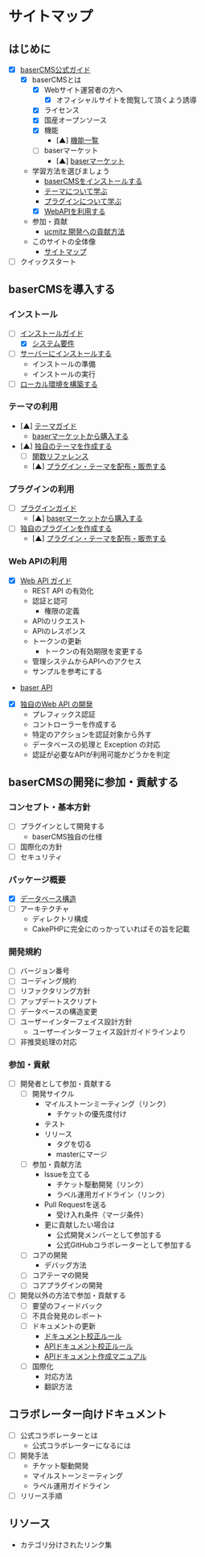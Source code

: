 # サイトマップ

## はじめに
- [x] [baserCMS公式ガイド](index)
  - [x] baserCMSとは
    - [x] Webサイト運営者の方へ
      - [x] オフィシャルサイトを閲覧して頂くよう誘導
    - [x] ライセンス
    - [x] 国産オープンソース
    - [x] 機能 
      - [▲] [機能一覧](functions.md)
    - [ ] baserマーケット
      - [▲] [baserマーケット](market)
  - 学習方法を選びましょう
    - [baserCMSをインストールする](introduce/index)
    - [テーマについて学ぶ](theme/index)
    - [プラグインについて学ぶ](plugin/index)
    - [x] [WebAPIを利用する](web_api/)
  - 参加・貢献
    - [ucmitz 開発への貢献方法](./ucmitz/index)
  - このサイトの全体像
    - [サイトマップ](sitemap) 
- [ ] クイックスタート

## baserCMSを導入する
### インストール
- [ ] [インストールガイド](introduce/index)
  - [x] [システム要件](introduce/system_requirements)
- [ ] [サーバーにインストールする](introduce/install)
  - インストールの準備
  - インストールの実行
- [ ] [ローカル環境を構築する](introduce/build_local_env)

### テーマの利用
- [▲] [テーマガイド](theme/)
  - [baserマーケットから購入する](market.md#baserマーケットから購入する)
- [▲] [独自のテーマを作成する](theme/develop_theme)
  - [ ] [関数リファレンス](theme/reference/)
  - [▲] [プラグイン・テーマを配布・販売する](market.md#プラグイン・テーマを配布・販売する)

### プラグインの利用
- [ ] [プラグインガイド](plugin/index)
  - [▲] [baserマーケットから購入する](market.md#baserマーケットから購入する)
- [ ] [独自のプラグインを作成する](plugin/develop_plugin)
  - [▲] [プラグイン・テーマを配布・販売する](market.md#プラグイン・テーマを配布・販売する)

### Web APIの利用
- [x] [Web API ガイド](web_api/index)
  - REST API の有効化
  - 認証と認可
    - 権限の定義
  - APIのリクエスト
  - APIのレスポンス 
  - トークンの更新
    - トークンの有効期限を変更する
  - 管理システムからAPIへのアクセス
  - サンプルを参考にする  
- [baser API](web_api/baser_api/index)
- [x] [独自のWeb API の開発](web_api/develop_api)
  - プレフィックス認証
  - コントローラーを作成する
  - 特定のアクションを認証対象から外す
  - データベースの処理と Exception の対応
  - 認証が必要なAPIが利用可能かどうかを判定 

## baserCMSの開発に参加・貢献する

### コンセプト・基本方針
- [ ] プラグインとして開発する
  - baserCMS独自の仕様
- [ ] 国際化の方針
- [ ] セキュリティ

### パッケージ概要
- [x] [データベース構造](./package/database)
- [ ] アーキテクチャ
  - ディレクトリ構成
  - CakePHPに完全にのっかっていればその旨を記載

### 開発規約
- [ ] バージョン番号
- [ ] コーディング規約
- [ ] リファクタリング方針
- [ ] アップデートスクリプト
- [ ] データベースの構造変更
- [ ] ユーザーインターフェイス設計方針
  - ユーザーインターフェイス設計ガイドラインより
- [ ] 非推奨処理の対応

### 参加・貢献
- [ ] 開発者として参加・貢献する
  - [ ] 開発サイクル
    - マイルストーンミーティング（リンク）
      - チケットの優先度付け
    - テスト
    - リリース
      - タグを切る
      - masterにマージ
  - [ ] 参加・貢献方法
    - Issueを立てる
      - チケット駆動開発（リンク）
      - ラベル運用ガイドライン（リンク）
    - Pull Requestを送る
      - 受け入れ条件（マージ条件）
    - 更に貢献したい場合は
      - 公式開発メンバーとして参加する
      - 公式GitHubコラボレーターとして参加する
  - [ ] コアの開発
    - デバッグ方法
  - [ ] コアテーマの開発
  - [ ] コアプラグインの開発
- [ ] 開発以外の方法で参加・貢献する
  - [ ] 要望のフィードバック
  - [ ] 不具合発見のレポート
  - [ ] ドキュメントの更新
    - [ドキュメント校正ルール](doc_writing/document_writing_rules)
    - [APIドキュメント校正ルール](doc_writing/api_document_writing_rules)
    - [APIドキュメント作成マニュアル](doc_writing/api_document_writing_manual)
  - [ ] 国際化
    - 対応方法
    - 翻訳方法

## コラボレーター向けドキュメント
- [ ] 公式コラボレーターとは
  - 公式コラボレーターになるには
- [ ] 開発手法
  - チケット駆動開発
  - マイルストーンミーティング
  - ラベル運用ガイドライン
- [ ] リリース手順

## リソース
- カテゴリ分けされたリンク集



